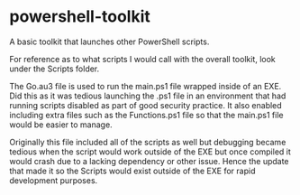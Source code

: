 # powershell-toolkit
A basic toolkit that launches other PowerShell scripts.

For reference as to what scripts I would call with the overall toolkit, look under the Scripts folder.

The Go.au3 file is used to run the main.ps1 file wrapped inside of an EXE. Did this as it was tedious launching the .ps1 file in an environment that had running scripts disabled as part of good security practice.
It also enabled including extra files such as the Functions.ps1 file so that the main.ps1 file would be easier to manage.

Originally this file included all of the scripts as well but debugging became tedious when the script would work outside of the EXE but once compiled it would crash due to a lacking dependency or other issue.
Hence the update that made it so the Scripts would exist outside of the EXE for rapid development purposes.
